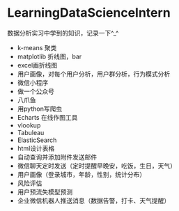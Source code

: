 # LearningDataScienceIntern
数据分析实习中学到的知识，记录一下^_^

- k-means 聚类
- matplotlib 折线图，bar
- excel画折线图
- 用户画像，对每个用户分析，用户群分析，行为模式分析
- 微信小程序
- 做一个公众号
- 八爪鱼
- 用python写爬虫
- Echarts 在线作图工具
- vlookup
- Tabuleau
- ElasticSearch
- html设计表格
- 自动查询并添加附件发送邮件
- 微信聊天定时发送（定时提醒早晚安，吃饭，生日，天气）
- 用户画像（登录城市，年龄，性别，统计分布）
- 风险评估
- 用户预流失模型预测
- 企业微信机器人推送消息（数据告警，打卡、天气提醒）
